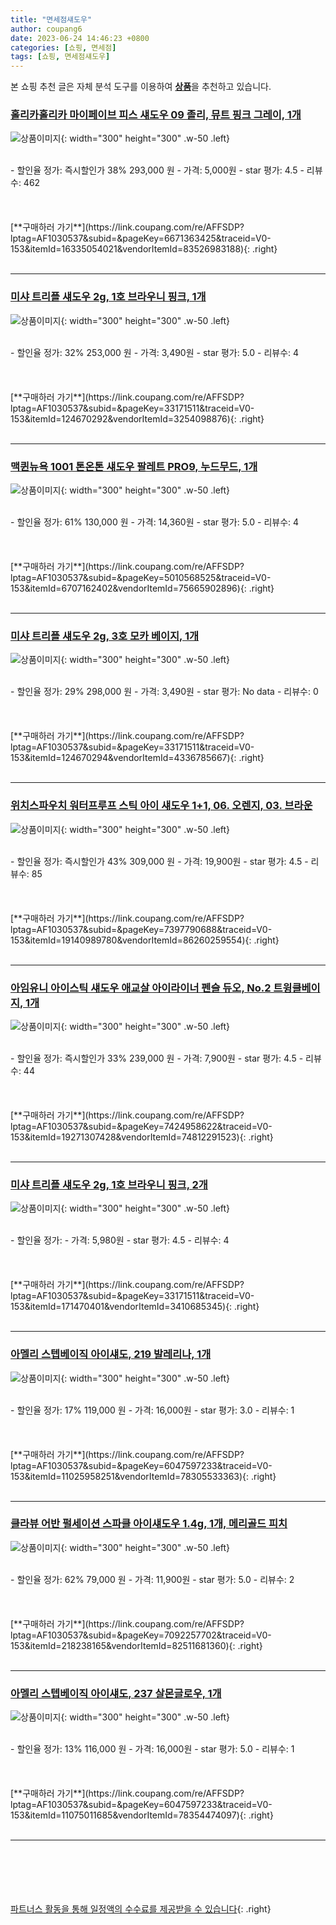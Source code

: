 ```yaml
---
title: "면세점섀도우"
author: coupang6
date: 2023-06-24 14:46:23 +0800
categories: [쇼핑, 면세점]
tags: [쇼핑, 면세점섀도우]
---
```


본 쇼핑 추천 글은 자체 분석 도구를 이용하여 [**상품**](https://link.coupang.com/a/bao1ui)을 추천하고 있습니다.

### [홀리카홀리카 마이페이브 피스 섀도우 09 졸리, 뮤트 핑크 그레이, 1개](https://link.coupang.com/re/AFFSDP?lptag=AF1030537&subid=&pageKey=6671363425&traceid=V0-153&itemId=16335054021&vendorItemId=83526983188)

![상품이미지](https://thumbnail6.coupangcdn.com/thumbnails/remote/230x230ex/image/vendor_inventory/dd75/aff2fff5bb4200a018a2ac546662e8d5c4428d62a25e172fd78ed8d8b45d.jpg){: width="300" height="300" .w-50 .left}


<br>
- 할인율 정가: 즉시할인가 38%  293,000   원
- 가격: 5,000원
- star 평가: 4.5
- 리뷰수: 462
<br>
<br>
<br>
<br>
[**구매하러 가기**](https://link.coupang.com/re/AFFSDP?lptag=AF1030537&subid=&pageKey=6671363425&traceid=V0-153&itemId=16335054021&vendorItemId=83526983188){: .right}
<br>
<br>

---

### [미샤 트리플 섀도우 2g, 1호 브라우니 핑크, 1개](https://link.coupang.com/re/AFFSDP?lptag=AF1030537&subid=&pageKey=33171511&traceid=V0-153&itemId=124670292&vendorItemId=3254098876)

![상품이미지](https://thumbnail10.coupangcdn.com/thumbnails/remote/230x230ex/image/retail/images/2017/08/24/12/1/891206b5-9898-48b4-8db6-b213d077518f.jpg){: width="300" height="300" .w-50 .left}


<br>
- 할인율 정가: 32%  253,000   원
- 가격: 3,490원
- star 평가: 5.0
- 리뷰수: 4
<br>
<br>
<br>
<br>
[**구매하러 가기**](https://link.coupang.com/re/AFFSDP?lptag=AF1030537&subid=&pageKey=33171511&traceid=V0-153&itemId=124670292&vendorItemId=3254098876){: .right}
<br>
<br>

---

### [맥퀸뉴욕 1001 톤온톤 섀도우 팔레트 PRO9, 누드무드, 1개](https://link.coupang.com/re/AFFSDP?lptag=AF1030537&subid=&pageKey=5010568525&traceid=V0-153&itemId=6707162402&vendorItemId=75665902896)

![상품이미지](https://thumbnail7.coupangcdn.com/thumbnails/remote/230x230ex/image/retail/images/4675936904973246-bed9fefe-e7bf-46a9-8a28-efeeca6c3ecd.jpg){: width="300" height="300" .w-50 .left}


<br>
- 할인율 정가: 61%  130,000   원
- 가격: 14,360원
- star 평가: 5.0
- 리뷰수: 4
<br>
<br>
<br>
<br>
[**구매하러 가기**](https://link.coupang.com/re/AFFSDP?lptag=AF1030537&subid=&pageKey=5010568525&traceid=V0-153&itemId=6707162402&vendorItemId=75665902896){: .right}
<br>
<br>

---

### [미샤 트리플 섀도우 2g, 3호 모카 베이지, 1개](https://link.coupang.com/re/AFFSDP?lptag=AF1030537&subid=&pageKey=33171511&traceid=V0-153&itemId=124670294&vendorItemId=4336785667)

![상품이미지](https://thumbnail7.coupangcdn.com/thumbnails/remote/230x230ex/image/retail/images/60531965115454-aa44986d-6adf-4da7-ace3-5427d257fbee.jpg){: width="300" height="300" .w-50 .left}


<br>
- 할인율 정가: 29%  298,000   원
- 가격: 3,490원
- star 평가: No data
- 리뷰수: 0
<br>
<br>
<br>
<br>
[**구매하러 가기**](https://link.coupang.com/re/AFFSDP?lptag=AF1030537&subid=&pageKey=33171511&traceid=V0-153&itemId=124670294&vendorItemId=4336785667){: .right}
<br>
<br>

---

### [위치스파우치 워터프루프 스틱 아이 섀도우 1+1, 06. 오렌지, 03. 브라운](https://link.coupang.com/re/AFFSDP?lptag=AF1030537&subid=&pageKey=7397790688&traceid=V0-153&itemId=19140989780&vendorItemId=86260259554)

![상품이미지](https://thumbnail6.coupangcdn.com/thumbnails/remote/230x230ex/image/vendor_inventory/2831/64af33ac4dfe07f49eec54cd8bbc233242ce5a8f6cf44d0476096e1f3c9a.jpg){: width="300" height="300" .w-50 .left}


<br>
- 할인율 정가: 즉시할인가 43%  309,000   원
- 가격: 19,900원
- star 평가: 4.5
- 리뷰수: 85
<br>
<br>
<br>
<br>
[**구매하러 가기**](https://link.coupang.com/re/AFFSDP?lptag=AF1030537&subid=&pageKey=7397790688&traceid=V0-153&itemId=19140989780&vendorItemId=86260259554){: .right}
<br>
<br>

---

### [아임유니 아이스틱 섀도우 애교살 아이라이너 펜슬 듀오, No.2 트윙클베이지, 1개](https://link.coupang.com/re/AFFSDP?lptag=AF1030537&subid=&pageKey=7424958622&traceid=V0-153&itemId=19271307428&vendorItemId=74812291523)

![상품이미지](https://thumbnail8.coupangcdn.com/thumbnails/remote/230x230ex/image/retail/images/1137355002094434-40f10e34-31c1-4c27-bab2-83e2f773884f.jpg){: width="300" height="300" .w-50 .left}


<br>
- 할인율 정가: 즉시할인가 33%  239,000   원
- 가격: 7,900원
- star 평가: 4.5
- 리뷰수: 44
<br>
<br>
<br>
<br>
[**구매하러 가기**](https://link.coupang.com/re/AFFSDP?lptag=AF1030537&subid=&pageKey=7424958622&traceid=V0-153&itemId=19271307428&vendorItemId=74812291523){: .right}
<br>
<br>

---

### [미샤 트리플 섀도우 2g, 1호 브라우니 핑크, 2개](https://link.coupang.com/re/AFFSDP?lptag=AF1030537&subid=&pageKey=33171511&traceid=V0-153&itemId=171470401&vendorItemId=3410685345)

![상품이미지](https://thumbnail6.coupangcdn.com/thumbnails/remote/230x230ex/image/retail/images/3729160257631787-592178f1-08d6-49ce-af20-a8503d6e6948.jpg){: width="300" height="300" .w-50 .left}


<br>
- 할인율 정가: 
- 가격: 5,980원
- star 평가: 4.5
- 리뷰수: 4
<br>
<br>
<br>
<br>
[**구매하러 가기**](https://link.coupang.com/re/AFFSDP?lptag=AF1030537&subid=&pageKey=33171511&traceid=V0-153&itemId=171470401&vendorItemId=3410685345){: .right}
<br>
<br>

---

### [아멜리 스텝베이직 아이섀도, 219 발레리나, 1개](https://link.coupang.com/re/AFFSDP?lptag=AF1030537&subid=&pageKey=6047597233&traceid=V0-153&itemId=11025958251&vendorItemId=78305533363)

![상품이미지](https://thumbnail10.coupangcdn.com/thumbnails/remote/230x230ex/image/retail/images/324212519896816-2c27d336-f15f-4b9b-b6f3-54af4cef7bfc.jpg){: width="300" height="300" .w-50 .left}


<br>
- 할인율 정가: 17%  119,000   원
- 가격: 16,000원
- star 평가: 3.0
- 리뷰수: 1
<br>
<br>
<br>
<br>
[**구매하러 가기**](https://link.coupang.com/re/AFFSDP?lptag=AF1030537&subid=&pageKey=6047597233&traceid=V0-153&itemId=11025958251&vendorItemId=78305533363){: .right}
<br>
<br>

---

### [클라뷰 어반 펄세이션 스파클 아이섀도우 1.4g, 1개, 메리골드 피치](https://link.coupang.com/re/AFFSDP?lptag=AF1030537&subid=&pageKey=7092257702&traceid=V0-153&itemId=218238165&vendorItemId=82511681360)

![상품이미지](https://thumbnail9.coupangcdn.com/thumbnails/remote/230x230ex/image/vendor_inventory/eb2e/e87e2b33a11219f0f13ca8e3b630cc6171007ac22dfcc4854107f3fd013d.jpg){: width="300" height="300" .w-50 .left}


<br>
- 할인율 정가: 62%  79,000   원
- 가격: 11,900원
- star 평가: 5.0
- 리뷰수: 2
<br>
<br>
<br>
<br>
[**구매하러 가기**](https://link.coupang.com/re/AFFSDP?lptag=AF1030537&subid=&pageKey=7092257702&traceid=V0-153&itemId=218238165&vendorItemId=82511681360){: .right}
<br>
<br>

---

### [아멜리 스텝베이직 아이섀도, 237 살몬글로우, 1개](https://link.coupang.com/re/AFFSDP?lptag=AF1030537&subid=&pageKey=6047597233&traceid=V0-153&itemId=11075011685&vendorItemId=78354474097)

![상품이미지](https://thumbnail8.coupangcdn.com/thumbnails/remote/230x230ex/image/rs_quotation_api/9p5bjkbk/f46195295d314176bf1c56be2f936e69.jpg){: width="300" height="300" .w-50 .left}


<br>
- 할인율 정가: 13%  116,000   원
- 가격: 16,000원
- star 평가: 5.0
- 리뷰수: 1
<br>
<br>
<br>
<br>
[**구매하러 가기**](https://link.coupang.com/re/AFFSDP?lptag=AF1030537&subid=&pageKey=6047597233&traceid=V0-153&itemId=11075011685&vendorItemId=78354474097){: .right}
<br>
<br>

---
<br><br><br><br><br> [파트너스 활동을 통해 일정액의 수수료를 제공받을 수 있습니다](https://link.coupang.com/a/bao1ui){: .right}